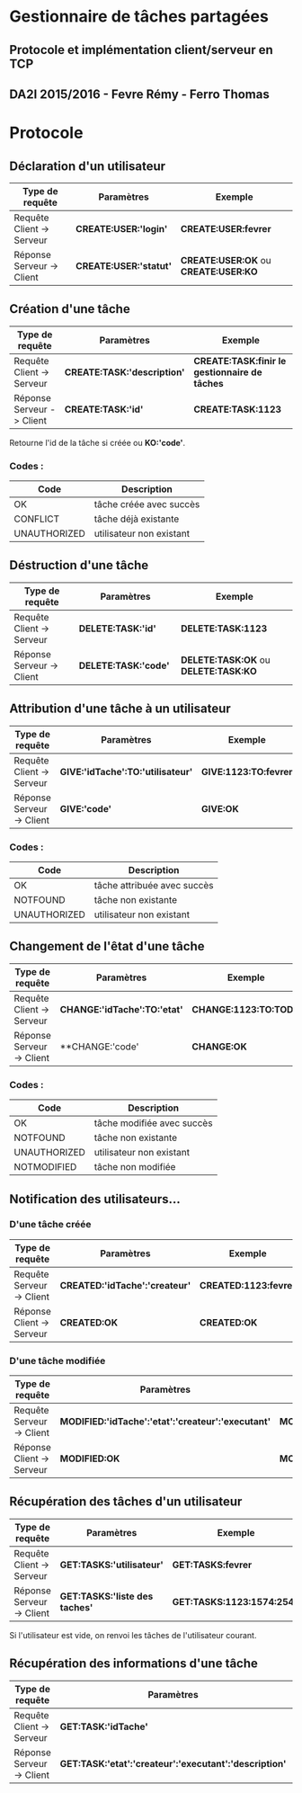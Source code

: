 # Gestionnaire de tâches partagées
## Protocole et implémentation client/serveur en TCP
## DA2I 2015/2016 - Fevre Rémy - Ferro Thomas

# Protocole

## Déclaration d'un utilisateur

| Type de requête | Paramètres | Exemple |
| - | - | - |
| Requête Client -> Serveur | **CREATE:USER:'login'** | **CREATE:USER:fevrer** |
| Réponse Serveur -> Client | **CREATE:USER:'statut'** | **CREATE:USER:OK** ou **CREATE:USER:KO** |

## Création d'une tâche

| Type de requête | Paramètres | Exemple |
| - | - | - |
| Requête Client -> Serveur | **CREATE:TASK:'description'** | **CREATE:TASK:finir le gestionnaire de tâches** |
| Réponse Serveur -> Client | **CREATE:TASK:'id'** | **CREATE:TASK:1123** |

Retourne l'id de la tâche si créée ou **KO:'code'**.

### Codes :

| Code | Description |
| - | - |
| OK | tâche créée avec succès |
| CONFLICT | tâche déjà existante |
| UNAUTHORIZED | utilisateur non existant |

## Déstruction d'une tâche

| Type de requête | Paramètres | Exemple |
| - | - | - |
| Requête Client -> Serveur | **DELETE:TASK:'id'** | **DELETE:TASK:1123** |
| Réponse Serveur -> Client | **DELETE:TASK:'code'** | **DELETE:TASK:OK** ou **DELETE:TASK:KO** |

## Attribution d'une tâche à un utilisateur

| Type de requête | Paramètres | Exemple |
| - | - | - |
| Requête Client -> Serveur | **GIVE:'idTache':TO:'utilisateur'** | **GIVE:1123:TO:fevrer** |
| Réponse Serveur -> Client | **GIVE:'code'** | **GIVE:OK** |

### Codes :

| Code | Description |
| - | - |
| OK | tâche attribuée avec succès |
| NOTFOUND | tâche non existante |
| UNAUTHORIZED | utilisateur non existant |

## Changement de l'êtat d'une tâche

| Type de requête | Paramètres | Exemple |
| - | - | - |
| Requête Client -> Serveur | **CHANGE:'idTache':TO:'etat'** | **CHANGE:1123:TO:TODO** |
| Réponse Serveur -> Client | **CHANGE:'code' | **CHANGE:OK** |

### Codes :

| Code | Description |
| - | - |
| OK | tâche modifiée avec succès |
| NOTFOUND | tâche non existante |
| UNAUTHORIZED | utilisateur non existant |
| NOTMODIFIED | tâche non modifiée |

## Notification des utilisateurs...

### D'une tâche créée

| Type de requête | Paramètres | Exemple |
| - | - | - |
| Requête Serveur -> Client | **CREATED:'idTache':'createur'** | **CREATED:1123:fevrer** |
| Réponse Client -> Serveur | **CREATED:OK** | **CREATED:OK** |

### D'une tâche modifiée

| Type de requête | Paramètres | Exemple |
| - | - | - |
| Requête Serveur -> Client | **MODIFIED:'idTache':'etat':'createur':'executant'** | **MODIFIED:1123:TODO:fevrer:ferrot** |
| Réponse Client -> Serveur | **MODIFIED:OK** | **MODIFIED:OK** |

## Récupération des tâches d'un utilisateur

| Type de requête | Paramètres | Exemple |
| - | - | - |
| Requête Client -> Serveur | **GET:TASKS:'utilisateur'** | **GET:TASKS:fevrer**  |
| Réponse Serveur -> Client | **GET:TASKS:'liste des taches'** | **GET:TASKS:1123:1574:2546**  |

Si l'utilisateur est vide, on renvoi les tâches de l'utilisateur courant.

## Récupération des informations d'une tâche

| Type de requête | Paramètres | Exemple |
| - | - | - |
| Requête Client -> Serveur | **GET:TASK:'idTache'** | **GET:TASKS:1123**  |
| Réponse Serveur -> Client | **GET:TASK:'etat':'createur':'executant':'description'** | **GET:TASK:TODO:fevrer:ferrot:finir le gestionnaire de tâches**  |
